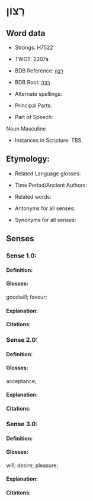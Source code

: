 # רָצוֹן

<!-- Status: S2="NeedsEdits" -->
<!-- Lexica used for edits:   -->

## Word data

* Strongs: H7522

* TWOT: 2207a

* BDB Reference: [רָצוֹן](rc://en/bdb/dict/t.ee.ab)

* BDB Root: [רצה](rc://en/bdb/dict/t.ee.aa)

* Alternate spellings:

* Principal Parts:

* Part of Speech:

Noun Masculine 

* Instances in Scripture: TBS

## Etymology:

* Related Language glosses:

* Time Period/Ancient Authors:

* Related words:

* Antonyms for all senses:

* Synonyms for all senses:

## Senses

### Sense 1.0:

#### Definition:

#### Glosses:

goodwill; favour; 

#### Explanation:

#### Citations:



### Sense 2.0:

#### Definition:

#### Glosses:

acceptance; 

#### Explanation:

#### Citations:



### Sense 3.0:

#### Definition:

#### Glosses:

will; desire; pleasure; 

#### Explanation:

#### Citations:



